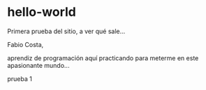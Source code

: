 # hello-world
Primera prueba del sitio, a ver qué sale...

Fabio Costa, 

aprendiz de programación aquí practicando para meterme en este apasionante mundo... 

prueba 1
